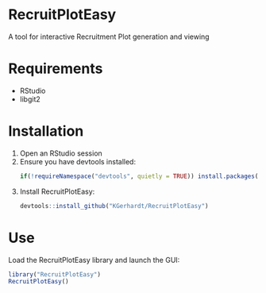 # RecruitPlotEasy

A tool for interactive Recruitment Plot generation and viewing


# Requirements

- RStudio
- libgit2

# Installation

1. Open an RStudio session
2. Ensure you have devtools installed:
   ```R
   if(!requireNamespace("devtools", quietly = TRUE)) install.packages("devtools")
   ```
3. Install RecruitPlotEasy:
   ```R
   devtools::install_github("KGerhardt/RecruitPlotEasy")
   ```


# Use

Load the RecruitPlotEasy library and launch the GUI:
```R
library("RecruitPlotEasy")
RecruitPlotEasy()
```

